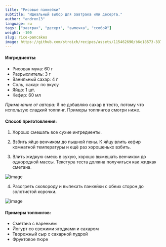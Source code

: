 ```yaml
---
title: "Рисовые панкейки"
subtitle: "Идеальный выбор для завтрака или десерта."
author: "andron13"
language: ru
tags: ["завтрак", "десерт", "выпечка", "ссобой"]
weight: -100
slug: rice-pancakes
image: https://github.com/stroich/recipes/assets/115462690/b6c18573-3375-4506-85f7-743e2ab0c405
---
```

#### Ингредиенты:

- Рисовая мука: 60 г
- Разрыхлитель: 3 г
- Ванильный сахар: 4 г
- Соль, сахар: по вкусу
- Яйцо: 1 шт.
- Кефир: 60 мл



<i>Примечание от автора:</i> Я не добавляю сахар в тесто, потому что использую сладкий топпинг. Примеры топпингов смотри ниже.



#### Способ приготовления:

1. Хорошо смешать все сухие ингредиенты.

2. Взбить яйцо венчиком до пышной пены. К яйцу влить кефир комнатной температуры и ещё раз хорошенько взбить.

3. Влить жидкую смесь в сухую, хорошо вымешать венчиком до однородной массы. Текстура теста должна получиться как жидкая сметана.

![image](https://github.com/stroich/recipes/assets/115462690/722cb6c3-200e-48b7-aca9-65f9610fa917)


4. Разогреть сковороду и выпекать панкейки с обеих сторон до золотистой корочки.

![image](https://github.com/stroich/recipes/assets/115462690/b6c18573-3375-4506-85f7-743e2ab0c405)

#### Примеры топпингов:

- Сметана с вареньем
- Йогурт со свежими ягодками и сахаром
- Творожный сыр с сахарной пудрой
- Фруктовое пюре
